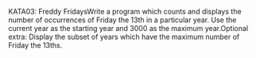 KATA03: Freddy FridaysWrite a program which counts and displays the number of occurrences of Friday the 13th in a particular year. Use the current year as the starting year and 3000 as the maximum year.Optional extra: Display the subset of years which have the maximum number of Friday the 13ths.